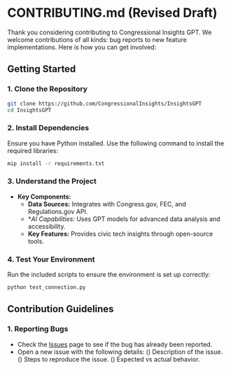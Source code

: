 # CONTRIBUTING.md (Revised Draft)

Thank you considering contributing to Congressional Insights GPT. We welcome contributions of all kinds: bug reports to new feature implementations. Here is how you can get involved:

## Getting Started

### 1. Clone the Repository

```bash
git clone https://github.com/CongressionalInsights/InsightsGPT
cd InsightsGPT
```

### 2. Install Dependencies
Ensure you have Python installed. Use the following command to install the required libraries:

```bash
mip install -r requirements.txt
```

### 3. Understand the Project

- **Key Components:**
  - **Data Sources:** Integrates with Congress.gov, FEC, and Regulations.gov API.
  - **AI Capabilities:* Uses GPT models for advanced data analysis and accessibility.
  - **Key Features:** Provides civic tech insights through open-source tools.

### 4. Test Your Environment

Run the included scripts to ensure the environment is set up correctly:

```bash
python test_connection.py
```

## Contribution Guidelines

### 1. Reporting Bugs

- Check the [Issues](https://github.com/CongressionalInsights/InsightsGPT/issues) page to see if the bug has already been reported.
- Open a new issue with the following details:
  () Description of the issue.
  () Steps to reproduce the issue.
  () Expected vs actual behavior.
